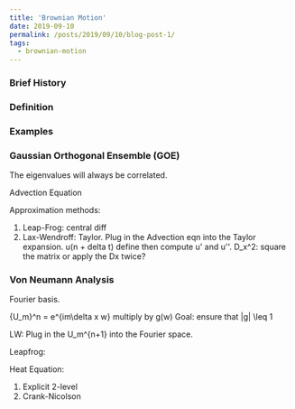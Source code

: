 ```yaml
---
title: 'Brownian Motion'
date: 2019-09-10
permalink: /posts/2019/09/10/blog-post-1/
tags:
  - brownian-motion
---
```


### Brief History

### Definition

### Examples

### Gaussian Orthogonal Ensemble (GOE)

The eigenvalues will always be correlated. 

Advection Equation

Approximation methods:
1. Leap-Frog: central diff
2. Lax-Wendroff: Taylor. Plug in the Advection eqn into the Taylor expansion.
u(n + delta t) define
then compute u' and u''.
D_x^2: square the matrix or apply the Dx twice?

### Von Neumann Analysis
Fourier basis.

{U_m}^n = e^{im\delta x w}
multiply by g(w)
Goal: ensure that \|g\| \leq 1

LW: Plug in the U_m^{n+1} into the Fourier space.

Leapfrog: 

Heat Equation: 
1. Explicit 2-level
2. Crank-Nicolson






















